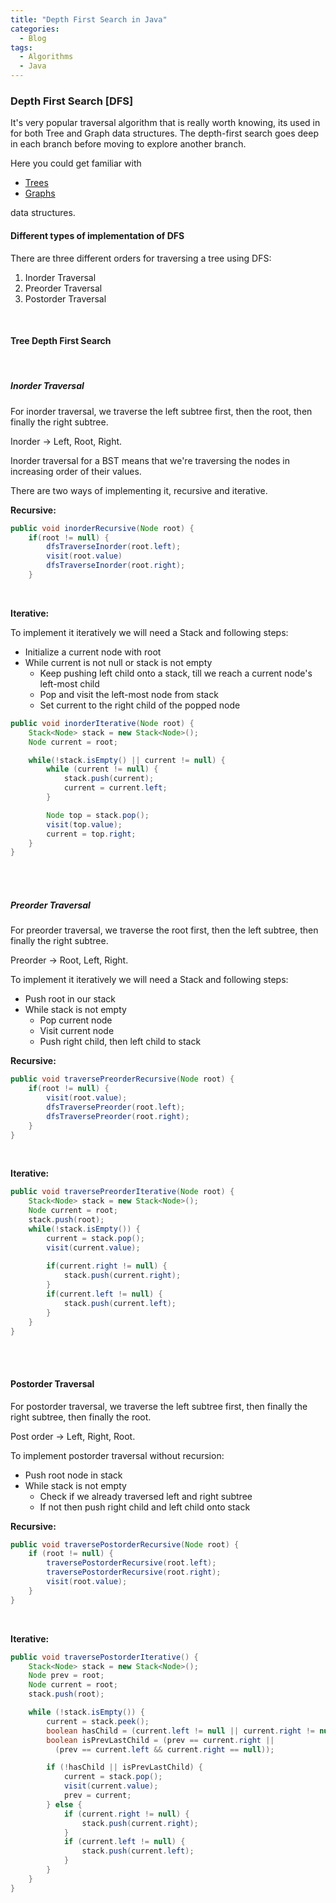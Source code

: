 ```yaml
---
title: "Depth First Search in Java"
categories:
  - Blog
tags:
  - Algorithms
  - Java
---
```


### Depth First Search \[DFS]

It's very popular traversal algorithm that is really worth knowing, its used in for both Tree and Graph data structures. 
The depth-first search goes deep in each branch before moving to explore another branch.

Here you could get familiar with 
* [Trees](https://matthewonsoftware.com/blog/trees) 
* [Graphs](https://matthewonsoftware.com/blog/graphs) 

data structures.



#### Different types of implementation of DFS

There are three different orders for traversing a tree using DFS:

1. Inorder Traversal
2. Preorder Traversal
3. Postorder Traversal

<br>

#### Tree Depth First Search 

<br>

##### Inorder Traversal

For inorder traversal, we traverse the left subtree first, then the root, then finally the right subtree.

Inorder &#8594; Left, Root, Right.

Inorder traversal for a BST means that we're traversing the nodes in increasing order of their values.

There are two ways of implementing it, recursive and iterative.

**Recursive:**
```java
public void inorderRecursive(Node root) {
    if(root != null) {
        dfsTraverseInorder(root.left);
        visit(root.value)
        dfsTraverseInorder(root.right);
    }
```

<br>

**Iterative:**

To implement it iteratively we will need a Stack and following steps:

* Initialize a current node with root
* While current is not null or stack is not empty
  * Keep pushing left child onto a stack, till we reach a current node's left-most child
  * Pop and visit the left-most node from stack
  * Set current to the right child of the popped node


```java
public void inorderIterative(Node root) {
    Stack<Node> stack = new Stack<Node>();
    Node current = root;

    while(!stack.isEmpty() || current != null) {
        while (current != null) {
            stack.push(current);
            current = current.left;
        }

        Node top = stack.pop();
        visit(top.value);
        current = top.right;
    }
}
```

<br>
<br>

##### Preorder Traversal

For preorder traversal, we traverse the root first, then the left subtree, then finally the right subtree.

Preorder &#8594; Root, Left, Right.

To implement it iteratively we will need a Stack and following steps:

* Push root in our stack
* While stack is not empty
    * Pop current node
    * Visit current node
    * Push right child, then left child to stack

**Recursive:**
```java
public void traversePreorderRecursive(Node root) {
    if(root != null) {
        visit(root.value);
        dfsTraversePreorder(root.left);
        dfsTraversePreorder(root.right);
    }
}
```


<br>

**Iterative:**

```java
public void traversePreorderIterative(Node root) {
    Stack<Node> stack = new Stack<Node>();
    Node current = root;
    stack.push(root);
    while(!stack.isEmpty()) {
        current = stack.pop();
        visit(current.value);
        
        if(current.right != null) {
            stack.push(current.right);
        }    
        if(current.left != null) {
            stack.push(current.left);
        }
    }        
}
```


<br>
<br>

#### Postorder Traversal

For postorder traversal, we traverse the left subtree first, then finally the right subtree, then finally the root.

Post order &#8594; Left, Right, Root.

To implement postorder traversal without recursion:

* Push root node in stack
* While stack is not empty
    * Check if we already traversed left and right subtree
    * If not then push right child and left child onto stack

**Recursive:**
```java
public void traversePostorderRecursive(Node root) {
    if (root != null) {
        traversePostorderRecursive(root.left);
        traversePostorderRecursive(root.right);
        visit(root.value);
    }
}
```


<br>

**Iterative:**

```java
public void traversePostorderIterative() {
    Stack<Node> stack = new Stack<Node>();
    Node prev = root;
    Node current = root;
    stack.push(root);

    while (!stack.isEmpty()) {
        current = stack.peek();
        boolean hasChild = (current.left != null || current.right != null);
        boolean isPrevLastChild = (prev == current.right || 
          (prev == current.left && current.right == null));

        if (!hasChild || isPrevLastChild) {
            current = stack.pop();
            visit(current.value);
            prev = current;
        } else {
            if (current.right != null) {
                stack.push(current.right);
            }
            if (current.left != null) {
                stack.push(current.left);
            }
        }
    }   
}
```
